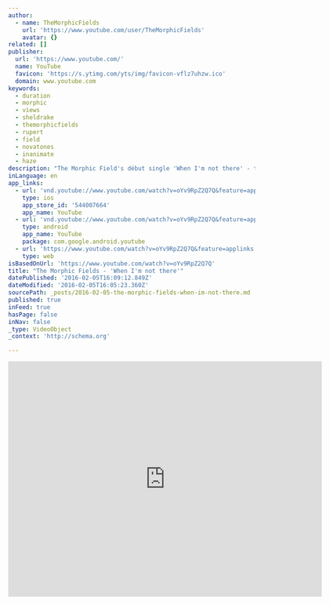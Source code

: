 ```yaml
---
author:
  - name: TheMorphicFields
    url: 'https://www.youtube.com/user/TheMorphicFields'
    avatar: {}
related: []
publisher:
  url: 'https://www.youtube.com/'
  name: YouTube
  favicon: 'https://s.ytimg.com/yts/img/favicon-vflz7uhzw.ico'
  domain: www.youtube.com
keywords:
  - duration
  - morphic
  - views
  - sheldrake
  - themorphicfields
  - rupert
  - field
  - novatones
  - inanimate
  - haze
description: "The Morphic Field's début single 'When I'm not there' - taken from their début album 'A Quick Sly Word' To find out more visit www.themorphicfields.com or the band's Facebook page www.facebook.com/themorphicfields You can listen to preview tracks from the album 'A Quick Sly Word' by visiting http://soundcloud.com/themorphicfields Words and music by S."
inLanguage: en
app_links:
  - url: 'vnd.youtube://www.youtube.com/watch?v=oYv9RpZ2Q7Q&feature=applinks'
    type: ios
    app_store_id: '544007664'
    app_name: YouTube
  - url: 'vnd.youtube://www.youtube.com/watch?v=oYv9RpZ2Q7Q&feature=applinks'
    type: android
    app_name: YouTube
    package: com.google.android.youtube
  - url: 'https://www.youtube.com/watch?v=oYv9RpZ2Q7Q&feature=applinks'
    type: web
isBasedOnUrl: 'https://www.youtube.com/watch?v=oYv9RpZ2Q7Q'
title: "The Morphic Fields - 'When I'm not there'"
datePublished: '2016-02-05T16:09:12.849Z'
dateModified: '2016-02-05T16:05:23.360Z'
sourcePath: _posts/2016-02-05-the-morphic-fields-when-im-not-there.md
published: true
inFeed: true
hasPage: false
inNav: false
_type: VideoObject
_context: 'http://schema.org'

---
```

<iframe src="https://cdn.embedly.com/widgets/media.html?src=https%3A%2F%2Fwww.youtube.com%2Fembed%2FoYv9RpZ2Q7Q%3Ffeature%3Doembed&amp;url=https%3A%2F%2Fwww.youtube.com%2Fwatch%3Fv%3DoYv9RpZ2Q7Q&amp;image=https%3A%2F%2Fi.ytimg.com%2Fvi%2FoYv9RpZ2Q7Q%2Fhqdefault.jpg&amp;key=b7d04c9b404c499eba89ee7072e1c4f7&amp;type=text%2Fhtml&amp;schema=youtube" width="640" height="480" scrolling="no" frameborder="0" allowfullscreen="allowfullscreen" style=""></iframe>